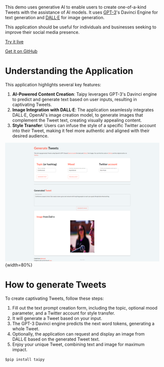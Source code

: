 This demo uses generative AI to enable users to create one-of-a-kind 
Tweets with the assistance of AI models. It uses [GPT-3](https://openai.com/blog/gpt-3-apps)'s Davinci Engine 
for text generation and [DALL·E](https://openai.com/dall-e-3) for image generation.

This application should be useful for individuals and businesses 
seeking to improve their social media presence.


[Try it live](https://tweet-generation.taipy.cloud/) 

[Get it on GitHub](https://github.com/Avaiga/demo-tweet-generation)

# Understanding the Application
This application highlights several key features:
1. **AI-Powered Content Creation**: Taipy leverages GPT-3's
    Davinci engine to predict and generate text based on user inputs, resulting in captivating Tweets.
3. **Image Integration with DALL·E**: The application seamlessly integrates
   DALL·E, OpenAI's image creation model, to generate images that
   complement the Tweet text, creating visually appealing content.
5. **Style Transfer**: Users can infuse the style of a specific
   Twitter account into their Tweet, making it feel more authentic
   and aligned with their desired audience.


![Tweet Generation](images/tweet-generation.png){width=80%}

# How to generate Tweets
To create captivating Tweets, follow these steps:
1. Fill out the text prompt creation form, including the topic,
   optional mood parameter, and a Twitter account for style transfer.
3. It will generate a Tweet based on your input.
4. The GPT-3 Davinci engine predicts the next word tokens,
   generating a whole Tweet.
6. Optionally, the application can request and display an
   image from DALL·E based on the generated Tweet text.
8. Enjoy your unique Tweet, combining text and image
   for maximum impact.


```$pip install taipy```
